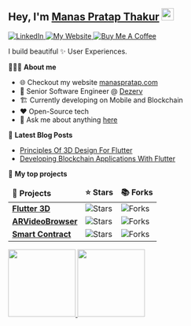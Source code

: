 <h2>Hey, I'm <a href="https://manaspratap.com/">Manas Pratap Thakur</a> <img src="https://media.giphy.com/media/hvRJCLFzcasrR4ia7z/giphy.gif" width="25px"> </h2>

<!--
**manaspratap/manaspratap** is a ✨ _special_ ✨ repository because its `README.md` (this file) appears on your GitHub profile.

Here are some ideas to get you started:

- 🔭 I’m currently working on ...
- 🌱 I’m currently learning ...
- 👯 I’m looking to collaborate on ...
- 🤔 I’m looking for help with ...
- 💬 Ask me about ...
- 📫 How to reach me: ...
- 😄 Pronouns: ...
- ⚡ Fun fact: ...
-->

<p align="center-left">
   <a href="https://www.linkedin.com/in/manaspratapthakur">
    <img alt="LinkedIn" src="https://img.shields.io/badge/LinkedIn-0077B5?style=for-the-badge&logo=linkedin&logoColor=white"/>
  </a>
   <a href="https://manaspratap.com">
    <img alt="My Website" src="https://img.shields.io/badge/My%20Website-4285F4?style=for-the-badge&logo=google-chrome&logoColor=white"/>
  </a>
  <a href="https://www.buymeacoffee.com/manaspratap">
    <img alt="Buy Me A Coffee" src="https://img.shields.io/badge/Buy_Me_A_Coffee-FFDD00?style=for-the-badge&logo=buy-me-a-coffee&logoColor=black"/>
  </a>
</p>

I build beautiful ✨ User Experiences.

🧑🏻‍💻 **About me**

- 🌐 Checkout my website [manaspratap.com](https://manaspratap.com)
- 💼 Senior Software Engineer @ [Dezerv](https://www.dezerv.in)
- 🏗️ Currently developing on Mobile and Blockchain
- ❤️ Open-Source tech
- 💬 Ask me about anything [here](https://github.com/manaspratap/manaspratap/issues)

📕 **Latest Blog Posts**

- [Principles Of 3D Design For Flutter](https://techblog.geekyants.com/principles-of-3d-design-for-flutter)
- [Developing Blockchain Applications With Flutter](https://techblog.geekyants.com/developing-blockchain-applications-with-flutter)

👑 **My top projects**

<table>
  <thead align="center-left">
    <tr border: none;>
      <td><b>🎁 Projects</b></td>
      <td><b>⭐ Stars</b></td>
      <td><b>📚 Forks</b></td>
    </tr>
  </thead>
  <tbody>
    <tr>
      <td><a href="https://github.com/manaspratap/flutter_3D"><b>Flutter 3D</b></a></td>
      <td><img alt="Stars" src="https://img.shields.io/github/stars/manaspratap/flutter_3D.svg?style=for-the-badge"/></td>
      <td><img alt="Forks" src="https://img.shields.io/github/forks/manaspratap/flutter_3D.svg?style=for-the-badge"/></td>
    </tr>
	  <tr>
      <td><a href="https://github.com/manaspratap/ARVideoBrowser"><b>ARVideoBrowser</b></a></td>
      <td><img alt="Stars" src="https://img.shields.io/github/stars/manaspratap/ARVideoBrowser.svg?style=for-the-badge"/></td>
      <td><img alt="Forks" src="https://img.shields.io/github/forks/manaspratap/ARVideoBrowser.svg?style=for-the-badge"/></td>
    </tr>
    <tr>
      <td><a href="https://github.com/manaspratap/smart_contract"><b>Smart Contract</b></a></td>
      <td><img alt="Stars" src="https://img.shields.io/github/stars/manaspratap/smart_contract.svg?style=for-the-badge"/></td>
      <td><img alt="Forks" src="https://img.shields.io/github/forks/manaspratap/smart_contract.svg?style=for-the-badge"/></td>
    </tr>
  </tbody>
</table>

<a href="https://www.linkedin.com/in/manaspratapthakur/"><img height="137px" src="https://github-readme-stats.vercel.app/api?username=manaspratap&hide_title=true&hide_border=true&show_icons=true&include_all_commits=true&count_private=true&line_height=21&text_color=000&icon_color=000&bg_color=0,ea6161,ffc64d,fffc4d,52fa5a&theme=graywhite" /><!-- wi*quL3fcV -->    <img height="137px" src="https://github-readme-stats.vercel.app/api/top-langs/?username=manaspratap&hide=html&hide_title=true&hide_border=true&layout=compact&langs_count=6&exclude_repo=comp426,Redventures-Movie-Quotes&text_color=000&icon_color=fff&bg_color=0,52fa5a,4dfcff,c64dff&theme=graywhite" /></a>
